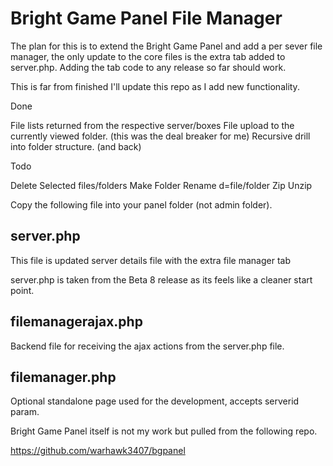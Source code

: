 Bright Game Panel File Manager
================


The plan for this is to extend the Bright Game Panel and add a per sever file manager, the only update to the core files
is the extra tab added to server.php.  Adding the tab code to any release so far should work.

This is far from finished I'll update this repo as I add new functionality.

Done

File lists returned from the respective server/boxes
File upload to the currently viewed folder.  (this was the deal breaker for me)
Recursive drill into folder structure. (and back)

Todo 

Delete Selected files/folders
Make Folder
Rename d=file/folder
Zip
Unzip


Copy the following file into your panel folder (not admin folder).


server.php
----------
This file is updated server details file with the extra file manager tab

server.php is taken from the Beta 8 release as its feels like a cleaner start point.


filemanagerajax.php
-------------------
Backend file for receiving the ajax actions from the server.php file.


filemanager.php
---------------
Optional standalone page used for the development, accepts serverid param.




Bright Game Panel itself is not my work but pulled from the following repo.

https://github.com/warhawk3407/bgpanel

